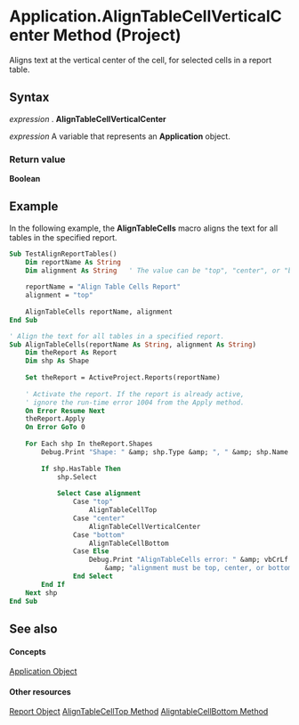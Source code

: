 
# Application.AlignTableCellVerticalCenter Method (Project)
Aligns text at the vertical center of the cell, for selected cells in a report table.

## Syntax

 _expression_ . **AlignTableCellVerticalCenter**

 _expression_ A variable that represents an **Application** object.


### Return value

 **Boolean**


## Example

In the following example, the  **AlignTableCells** macro aligns the text for all tables in the specified report.


```vb
Sub TestAlignReportTables()
    Dim reportName As String
    Dim alignment As String   ' The value can be "top", "center", or "bottom".
    
    reportName = "Align Table Cells Report"
    alignment = "top"
    
    AlignTableCells reportName, alignment
End Sub

' Align the text for all tables in a specified report.
Sub AlignTableCells(reportName As String, alignment As String)
    Dim theReport As Report
    Dim shp As Shape
    
    Set theReport = ActiveProject.Reports(reportName)
    
    ' Activate the report. If the report is already active,
    ' ignore the run-time error 1004 from the Apply method.
    On Error Resume Next
    theReport.Apply
    On Error GoTo 0
    
    For Each shp In theReport.Shapes
        Debug.Print "Shape: " &amp; shp.Type &amp; ", " &amp; shp.Name
        
        If shp.HasTable Then
            shp.Select
            
            Select Case alignment
                Case "top"
                    AlignTableCellTop
                Case "center"
                    AlignTableCellVerticalCenter
                Case "bottom"
                    AlignTableCellBottom
                Case Else
                    Debug.Print "AlignTableCells error: " &amp; vbCrLf _
                        &amp; "alignment must be top, center, or bottom."
                End Select
        End If
    Next shp
End Sub
```


## See also


#### Concepts


[Application Object](8eb91712-7784-a102-38c0-19bb056c27e9.md)
#### Other resources


[Report Object](38ef993e-e5cd-b451-06aa-41eb0e93450e.md)
[AlignTableCellTop Method](51eca157-64c4-f114-243e-895d97adf45a.md)
[AligntableCellBottom Method](3eedfcb4-eb75-163f-6c3a-4dde97ddb110.md)
